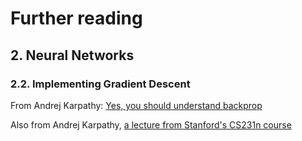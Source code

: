 # Further reading

## 2. Neural Networks

### 2.2. Implementing Gradient Descent

From Andrej Karpathy: [Yes, you should understand backprop](https://medium.com/@karpathy/yes-you-should-understand-backprop-e2f06eab496b#.vt3ax2kg9)

Also from Andrej Karpathy, [a lecture from Stanford's CS231n course](https://www.youtube.com/watch?v=59Hbtz7XgjM)
